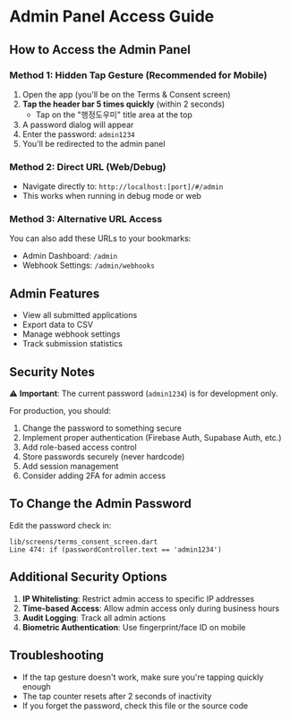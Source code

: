 # Admin Panel Access Guide

## How to Access the Admin Panel

### Method 1: Hidden Tap Gesture (Recommended for Mobile)
1. Open the app (you'll be on the Terms & Consent screen)
2. **Tap the header bar 5 times quickly** (within 2 seconds)
   - Tap on the "행정도우미" title area at the top
3. A password dialog will appear
4. Enter the password: `admin1234`
5. You'll be redirected to the admin panel

### Method 2: Direct URL (Web/Debug)
- Navigate directly to: `http://localhost:[port]/#/admin`
- This works when running in debug mode or web

### Method 3: Alternative URL Access
You can also add these URLs to your bookmarks:
- Admin Dashboard: `/admin`
- Webhook Settings: `/admin/webhooks`

## Admin Features
- View all submitted applications
- Export data to CSV
- Manage webhook settings
- Track submission statistics

## Security Notes
⚠️ **Important**: The current password (`admin1234`) is for development only.

For production, you should:
1. Change the password to something secure
2. Implement proper authentication (Firebase Auth, Supabase Auth, etc.)
3. Add role-based access control
4. Store passwords securely (never hardcode)
5. Add session management
6. Consider adding 2FA for admin access

## To Change the Admin Password
Edit the password check in:
```
lib/screens/terms_consent_screen.dart
Line 474: if (passwordController.text == 'admin1234')
```

## Additional Security Options
1. **IP Whitelisting**: Restrict admin access to specific IP addresses
2. **Time-based Access**: Allow admin access only during business hours
3. **Audit Logging**: Track all admin actions
4. **Biometric Authentication**: Use fingerprint/face ID on mobile

## Troubleshooting
- If the tap gesture doesn't work, make sure you're tapping quickly enough
- The tap counter resets after 2 seconds of inactivity
- If you forget the password, check this file or the source code